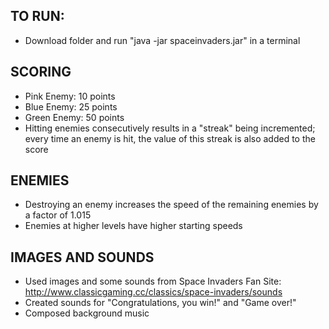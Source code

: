 TO RUN:
----------------
- Download folder and run "java -jar spaceinvaders.jar" in a terminal

SCORING
----------------
- Pink Enemy: 10 points
- Blue Enemy: 25 points
- Green Enemy: 50 points
- Hitting enemies consecutively results in a "streak" being incremented; every time an enemy is hit, the value of this streak is also added to the score

ENEMIES
----------------
- Destroying an enemy increases the speed of the remaining enemies by a factor of 1.015
- Enemies at higher levels have higher starting speeds

IMAGES AND SOUNDS
----------------
- Used images and some sounds from Space Invaders Fan Site: http://www.classicgaming.cc/classics/space-invaders/sounds
- Created sounds for "Congratulations, you win!" and "Game over!"
- Composed background music

